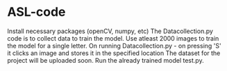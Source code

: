 # ASL-code
Install necessary packages (openCV, numpy, etc)
The Datacollection.py code is to collect data to train the model. Use atleast 2000 images to train the model for a single letter.
On running Datacollection.py - on pressing 'S' it clicks an image and stores it in the specified location
The dataset for the project will be uploaded soon.
Run the already trained model test.py.
